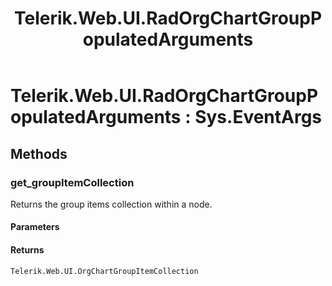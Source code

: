 ﻿---
title: Telerik.Web.UI.RadOrgChartGroupPopulatedArguments
page_title: Client-side API Reference
description: Client-side API Reference
---

# Telerik.Web.UI.RadOrgChartGroupPopulatedArguments : Sys.EventArgs 

## Methods

### get_groupItemCollection

Returns the group items collection within a node. 

#### Parameters

#### Returns

`Telerik.Web.UI.OrgChartGroupItemCollection` 